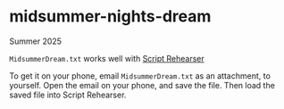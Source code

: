 # midsummer-nights-dream
Summer 2025

`MidsummerDream.txt` works well with [Script Rehearser](https://www.scriptrehearser.com/)

To get it on your phone, email `MidsummerDream.txt` as an attachment, to yourself.
Open the email on your phone, and save the file.
Then load the saved file into Script Rehearser.
